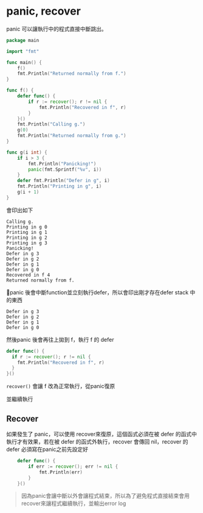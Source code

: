 # panic, recover

panic 可以讓執行中的程式直接中斷跳出。

```go
package main

import "fmt"

func main() {
    f()
    fmt.Println("Returned normally from f.")
}

func f() {
    defer func() {
        if r := recover(); r != nil {
            fmt.Println("Recovered in f", r)
        }
    }()
    fmt.Println("Calling g.")
    g(0)
    fmt.Println("Returned normally from g.")
}

func g(i int) {
    if i > 3 {
        fmt.Println("Panicking!")
        panic(fmt.Sprintf("%v", i))
    }
    defer fmt.Println("Defer in g", i)
    fmt.Println("Printing in g", i)
    g(i + 1)
}
```

會印出如下

```text
Calling g.
Printing in g 0
Printing in g 1
Printing in g 2
Printing in g 3
Panicking!
Defer in g 3
Defer in g 2
Defer in g 1
Defer in g 0
Recovered in f 4
Returned normally from f.
```

panic 後會中斷function並立刻執行defer，所以會印出剛才存在defer stack 中的東西

```text
Defer in g 3
Defer in g 2
Defer in g 1
Defer in g 0
```

然後panic 後會再往上拋到 f，執行 f 的 defer

```go
defer func() {
  if r := recover(); r != nil {
    fmt.Println("Recovered in f", r)
  }
}()
```

`recover()` 會讓 f 改為正常執行，從panic復原

並繼續執行

## Recover

如果發生了 panic，可以使用 recover來復原，這個函式必須在被 defer 的函式中執行才有效果，若在被 defer 的函式外執行，recover 會傳回 nil，recover 的 defer 必須寫在panic之前先設定好

```go
    defer func() {
        if err := recover(); err != nil {
            fmt.Println(err)
        }
    }()
```

> 因為panic會讓中斷以外會讓程式結束，所以為了避免程式直接結束會用recover來讓程式繼續執行，並輸出error log

